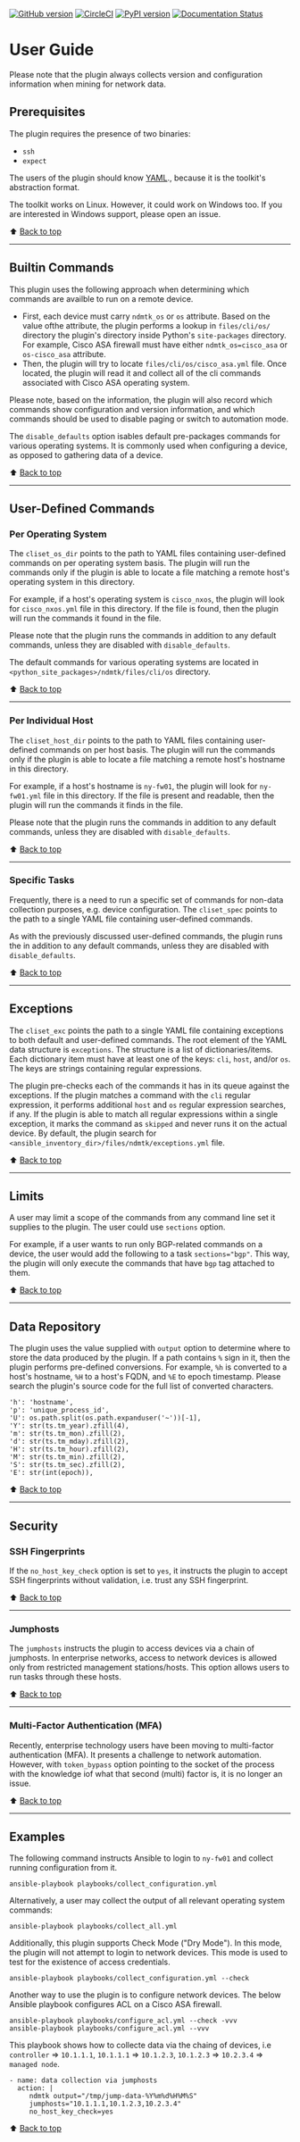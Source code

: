 [![GitHub version](https://badge.fury.io/gh/greenpau%2Fndmtk.svg)](https://badge.fury.io/gh/greenpau%2Fndmtk)
[![CircleCI](https://circleci.com/gh/greenpau/ndmtk.svg?style=svg)](https://circleci.com/gh/greenpau/ndmtk)
[![PyPI version](https://badge.fury.io/py/ndmtk.png)](https://badge.fury.io/py/ndmtk)
[![Documentation Status](https://readthedocs.org/projects/ndmtk/badge/?version=latest)](http://ndmtk.readthedocs.io/)
# User Guide

Please note that the plugin always collects version and configuration
information when mining for network data.

## Prerequisites

The plugin requires the presence of two binaries:

-   `ssh`
-   `expect`

The users of the plugin should know [YAML](http://yaml.org/)., because
it is the toolkit's abstraction format.

The toolkit works on Linux. However, it could work on Windows too. If
you are interested in Windows support, please open an issue.

:arrow_up: [Back to top](#top)

*****

## Builtin Commands

This plugin uses the following approach when determining which commands
are availble to run on a remote device.

-   First, each device must carry `ndmtk_os` or `os` attribute. Based on
    the value ofthe attribute, the plugin performs a lookup in
    `files/cli/os/` directory the plugin's directory inside Python's
    `site-packages` directory. For example, Cisco ASA firewall must have
    either `ndmtk_os=cisco_asa` or `os-cisco_asa` attribute.
-   Then, the plugin will try to locate `files/cli/os/cisco_asa.yml`
    file. Once located, the plugin will read it and collect all of the
    cli commands associated with Cisco ASA operating system.

Please note, based on the information, the plugin will also record which
commands show configuration and version information, and which commands
should be used to disable paging or switch to automation mode.

The `disable_defaults` option isables default pre-packages commands for
various operating systems. It is commonly used when configuring a
device, as opposed to gathering data of a device.

:arrow_up: [Back to top](#top)

*****

## User-Defined Commands

### Per Operating System

The `cliset_os_dir` points to the path to YAML files containing
user-defined commands on per operating system basis. The plugin will run
the commands only if the plugin is able to locate a file matching a
remote host's operating system in this directory.

For example, if a host's operating system is `cisco_nxos`, the plugin
will look for `cisco_nxos.yml` file in this directory. If the file is
found, then the plugin will run the commands it found in the file.

Please note that the plugin runs the commands in addition to any default
commands, unless they are disabled with `disable_defaults`.

The default commands for various operating systems are located in
`<python_site_packages>/ndmtk/files/cli/os` directory.

:arrow_up: [Back to top](#top)

*****

### Per Individual Host

The `cliset_host_dir` points to the path to YAML files containing
user-defined commands on per host basis. The plugin will run the
commands only if the plugin is able to locate a file matching a remote
host's hostname in this directory.

For example, if a host's hostname is `ny-fw01`, the plugin will look for
`ny-fw01.yml` file in this directory. If the file is present and
readable, then the plugin will run the commands it finds in the file.

Please note that the plugin runs the commands in addition to any default
commands, unless they are disabled with `disable_defaults`.

:arrow_up: [Back to top](#top)

*****

### Specific Tasks

Frequently, there is a need to run a specific set of commands for
non-data collection purposes, e.g. device configuration. The
`cliset_spec` points to the path to a single YAML file containing
user-defined commands.

As with the previously discussed user-defined commands, the plugin runs
the in addition to any default commands, unless they are disabled with
`disable_defaults`.

:arrow_up: [Back to top](#top)

*****

## Exceptions

The `cliset_exc` points the path to a single YAML file containing
exceptions to both default and user-defined commands. The root element
of the YAML data structure is `exceptions`. The structure is a list of
dictionaries/items. Each dictionary item must have at least one of the
keys: `cli`, `host`, and/or `os`. The keys are strings containing
regular expressions.

The plugin pre-checks each of the commands it has in its queue against
the exceptions. If the plugin matches a command with the `cli` regular
expression, it performs additional `host` and `os` regular expression
searches, if any. If the plugin is able to match all regular expressions
within a single exception, it marks the command as `skipped` and never
runs it on the actual device. By default, the plugin search for
`<ansible_inventory_dir>/files/ndmtk/exceptions.yml` file.

:arrow_up: [Back to top](#top)

*****

## Limits

A user may limit a scope of the commands from any command line set it
supplies to the plugin. The user could use `sections` option.

For example, if a user wants to run only BGP-related commands on a
device, the user would add the following to a task `sections="bgp"`.
This way, the plugin will only execute the commands that have `bgp` tag
attached to them.

:arrow_up: [Back to top](#top)

*****

## Data Repository

The plugin uses the value supplied with `output` option to determine
where to store the data produced by the plugin. If a path contains `%`
sign in it, then the plugin performs pre-defined conversions. For
example, `%h` is converted to a host's hostname, `%H` to a host's FQDN,
and `%E` to epoch timestamp. Please search the plugin's source code for
the full list of converted characters.

``` {.sourceCode .py}
'h': 'hostname',
'p': 'unique_process_id',
'U': os.path.split(os.path.expanduser('~'))[-1],
'Y': str(ts.tm_year).zfill(4),
'm': str(ts.tm_mon).zfill(2),
'd': str(ts.tm_mday).zfill(2),
'H': str(ts.tm_hour).zfill(2),
'M': str(ts.tm_min).zfill(2),
'S': str(ts.tm_sec).zfill(2),
'E': str(int(epoch)),
```

:arrow_up: [Back to top](#top)

*****

## Security

### SSH Fingerprints

If the `no_host_key_check` option is set to `yes`, it instructs the
plugin to accept SSH fingerprints without validation, i.e. trust any SSH
fingerprint.

:arrow_up: [Back to top](#top)

*****

### Jumphosts

The `jumphosts` instructs the plugin to access devices via a chain of
jumphosts. In enterprise networks, access to network devices is allowed
only from restricted management stations/hosts. This option allows users
to run tasks through these hosts.

:arrow_up: [Back to top](#top)

*****

### Multi-Factor Authentication (MFA)

Recently, enterprise technology users have been moving to multi-factor
authentication (MFA). It presents a challenge to network automation.
However, with `token_bypass` option pointing to the socket of the
process with the knowledge iof what that second (multi) factor is, it is
no longer an issue.

:arrow_up: [Back to top](#top)

*****

## Examples

The following command instructs Ansible to login to `ny-fw01` and
collect running configuration from it.

``` {.sourceCode .shell}
ansible-playbook playbooks/collect_configuration.yml
```

Alternatively, a user may collect the output of all relevant operating
system commands:

``` {.sourceCode .shell}
ansible-playbook playbooks/collect_all.yml
```

Additionally, this plugin supports Check Mode ("Dry Mode"). In this
mode, the plugin will not attempt to login to network devices. This mode
is used to test for the existence of access credentials.

``` {.sourceCode .shell}
ansible-playbook playbooks/collect_configuration.yml --check
```

Another way to use the plugin is to configure network devices. The below
Ansible playbook configures ACL on a Cisco ASA firewall.

``` {.sourceCode .shell}
ansible-playbook playbooks/configure_acl.yml --check -vvv
ansible-playbook playbooks/configure_acl.yml --vvv
```

This playbook shows how to collecte data via the chaing of devices, i.e
`controller` =\> `10.1.1.1`, `10.1.1.1` =\> `10.1.2.3`, `10.1.2.3` =\>
`10.2.3.4` =\> `managed node`.

``` {.sourceCode .yaml}
- name: data collection via jumphosts
  action: |
     ndmtk output="/tmp/jump-data-%Y%m%d%H%M%S"
     jumphosts="10.1.1.1,10.1.2.3,10.2.3.4"
     no_host_key_check=yes
```

:arrow_up: [Back to top](#top)
